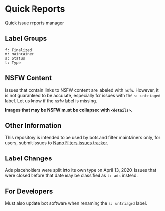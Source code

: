 # Quick Reports

Quick issue reports manager

## Label Groups

```
f: Finalized
m: Maintainer
s: Status
t: Type
```

## NSFW Content

Issues that contain links to NSFW content are labeled with `nsfw`. However, it
is not guaranteed to be accurate, especially for issues with the `s: untriaged`
label. Let us know if the `nsfw` label is missing.

**Images that may be NSFW must be collapsed with `<details>`.**

## Other Information

This repository is intended to be used by bots and filter maintainers only,
for users, submit issues to
[Nano Filters issues tracker](https://github.com/NanoAdblocker/NanoFilters/issues).

## Label Changes

Ads placeholders were split into its own type on April 13, 2020. Issues that
were closed before that date may be classified as `t: ads` instead.

## For Developers

Must also update bot software when renaming the `s: untriaged` label.
